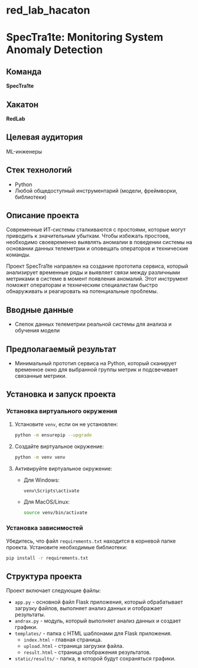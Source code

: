 # red_lab_hacaton

# SpecTra1te: Monitoring System Anomaly Detection

## Команда
**SpecTra1te**

## Хакатон
**RedLab**

## Целевая аудитория
ML-инженеры

## Стек технологий
- Python
- Любой общедоступный инструментарий (модели, фреймворки, библиотеки)

## Описание проекта
Современные ИТ-системы сталкиваются с простоями, которые могут приводить к значительным убыткам. Чтобы избежать простоев, необходимо своевременно выявлять аномалии в поведении системы на основании данных телеметрии и оповещать операторов и технические команды.

Проект SpecTra1te направлен на создание прототипа сервиса, который анализирует временные ряды и выявляет связи между различными метриками в системе в момент появления аномалий. Этот инструмент поможет операторам и техническим специалистам быстро обнаруживать и реагировать на потенциальные проблемы.

## Вводные данные
- Слепок данных телеметрии реальной системы для анализа и обучения модели

## Предполагаемый результат
- Минимальный прототип сервиса на Python, который сканирует временное окно для выбранной группы метрик и подсвечивает связанные метрики.

## Установка и запуск проекта

### Установка виртуального окружения

1. Установите `venv`, если он не установлен:
    ```sh
    python -m ensurepip --upgrade
    ```

2. Создайте виртуальное окружение:
    ```sh
    python -m venv venv
    ```

3. Активируйте виртуальное окружение:

    - Для Windows:
        ```sh
        venv\Scripts\activate
        ```
    - Для MacOS/Linux:
        ```sh
        source venv/bin/activate
        ```

### Установка зависимостей
Убедитесь, что файл `requirements.txt` находится в корневой папке проекта. Установите необходимые библиотеки:

```sh
pip install -r requirements.txt
```


## Структура проекта

Проект включает следующие файлы:

- `app.py` - основной файл Flask приложения, который обрабатывает загрузку файлов, выполняет анализ данных и отображает результаты.
- `andrax.py` - модуль, который выполняет анализ данных и создает графики.
- `templates/` - папка с HTML шаблонами для Flask приложения.
  - `index.html` - главная страница.
  - `upload.html` - страница загрузки файла.
  - `result.html` - страница отображения результатов.
- `static/results/` - папка, в которой будут сохраняться графики.

